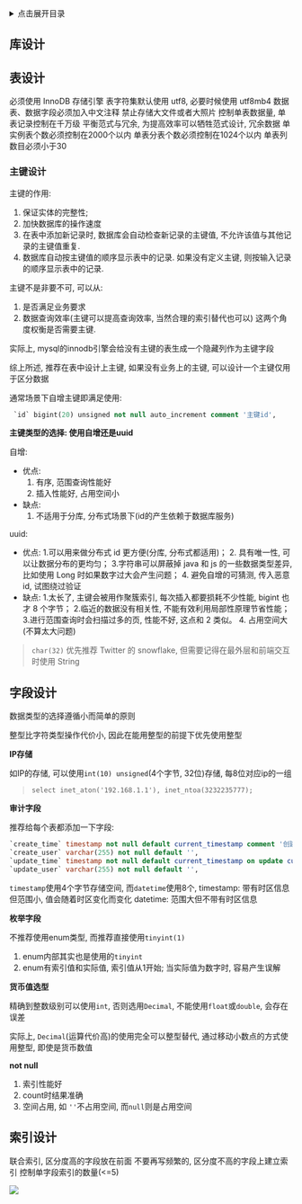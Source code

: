 <details>
<summary>点击展开目录</summary>
<!-- TOC -->

- [库设计](#库设计)
- [表设计](#表设计)
    - [主键设计](#主键设计)
- [字段设计](#字段设计)
- [索引设计](#索引设计)

<!-- /TOC -->
</details>


## 库设计


## 表设计

必须使用 InnoDB 存储引擎
表字符集默认使用 utf8, 必要时候使用 utf8mb4
数据表、数据字段必须加入中文注释
禁止存储大文件或者大照片
控制单表数据量, 单表记录控制在千万级
平衡范式与冗余, 为提高效率可以牺牲范式设计, 冗余数据
单实例表个数必须控制在2000个以内
单表分表个数必须控制在1024个以内
单表列数目必须小于30

### 主键设计

主键的作用:
1. 保证实体的完整性;
2. 加快数据库的操作速度
3. 在表中添加新记录时, 数据库会自动检查新记录的主键值, 不允许该值与其他记录的主键值重复.
4. 数据库自动按主键值的顺序显示表中的记录. 如果没有定义主键, 则按输入记录的顺序显示表中的记录.

主键不是非要不可, 可以从:

1. 是否满足业务要求
2. 数据查询效率(主键可以提高查询效率, 当然合理的索引替代也可以)
这两个角度权衡是否需要主键.

实际上, mysql的innodb引擎会给没有主键的表生成一个隐藏列作为主键字段

综上所述, 推荐在表中设计上主键, 如果没有业务上的主键, 可以设计一个主键仅用于区分数据

通常场景下自增主键即满足使用:
```sql
 `id` bigint(20) unsigned not null auto_increment comment '主键id',
```

**主键类型的选择: 使用自增还是uuid**

自增:
* 优点:
    1. 有序, 范围查询性能好
    2. 插入性能好, 占用空间小
* 缺点:
    1. 不适用于分库, 分布式场景下(id的产生依赖于数据库服务)

uuid:
* 优点:
    1.可以用来做分布式 id 更方便(分库, 分布式都适用)；
    2. 具有唯一性, 可以让数据分布的更均匀；
    3.字符串可以屏蔽掉 java 和 js 的一些数据类型差异, 比如使用 Long 时如果数字过大会产生问题；
    4. 避免自增的可猜测, 传入恶意id, 试图绕过验证
* 缺点:
    1.太长了, 主键会被用作聚簇索引, 每次插入都要损耗不少性能, bigint 也才 8 个字节；
    2.临近的数据没有相关性, 不能有效利用局部性原理节省性能；
    3.进行范围查询时会扫描过多的页, 性能不好, 这点和 2 类似。
    4. 占用空间大(不算太大问题)

> `char(32)`
> 优先推荐 Twitter 的 snowflake, 但需要记得在最外层和前端交互时使用 String

## 字段设计

数据类型的选择遵循小而简单的原则

整型比字符类型操作代价小, 因此在能用整型的前提下优先使用整型

**IP存储**

如IP的存储, 可以使用`int(10) unsigned`(4个字节, 32位)存储, 每8位对应ip的一组

> `select inet_aton('192.168.1.1'), inet_ntoa(3232235777);`

**审计字段**

推荐给每个表都添加一下字段:
```sql
`create_time` timestamp not null default current_timestamp comment '创建时间',
`create_user` varchar(255) not null default '',
`update_time` timestamp not null default current_timestamp on update current_timestamp comment '更新时间',
`update_user` varchar(255) not null default '',
```
`timestamp`使用4个字节存储空间, 而`datetime`使用8个,
timestamp: 带有时区信息但范围小, 值会随着时区变化而变化
datetime: 范围大但不带有时区信息


**枚举字段**

不推荐使用enum类型, 而推荐直接使用`tinyint(1)`
1. enum内部其实也是使用的`tinyint`
2. enum有索引值和实际值, 索引值从1开始; 当实际值为数字时, 容易产生误解

**货币值选型**

精确到整数级别可以使用`int`, 否则选用`Decimal`,
不能使用`float`或`double`, 会存在误差

实际上, `Decimal`(运算代价高)的使用完全可以整型替代, 通过移动小数点的方式使用整型, 即使是货币数值

**not null**
1. 索引性能好
2. count时结果准确
3. 空间占用, 如 `''`不占用空间, 而`null`则是占用空间

## 索引设计


联合索引, 区分度高的字段放在前面
不要再写频繁的, 区分度不高的字段上建立索引
控制单字段索引的数量(<=5)

[![](https://static.segmentfault.com/v-5b1df2a7/global/img/creativecommons-cc.svg)](https://creativecommons.org/licenses/by-nc-nd/4.0/)
